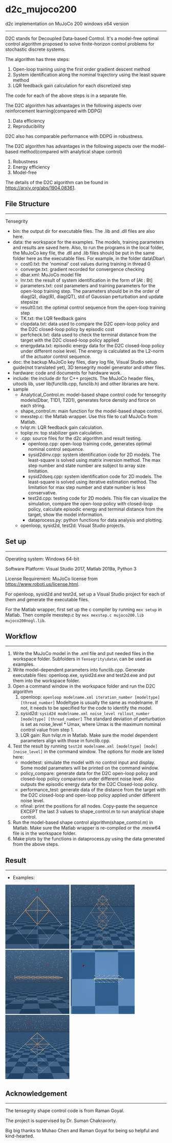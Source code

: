 # d2c_mujoco200
d2c implementation on MuJoCo 200 windows x64 version

--------
D2C stands for Decoupled Data-based Control. It's a model-free optimal control algorithm proposed to solve finite-horizon control problems for stochastic discrete systems.

The algorithm has three steps:
1. Open-loop training using the first order gradient descent method
2. System identification along the nominal trajectory using the least square method
3. LQR feedback gain calculation for each discretized step
   
The code for each of the above steps is in a separate file.

The D2C algorithm has advantages in the following aspects over reinforcement learning(compared with DDPG)
1. Data efficiency
2. Reproducibility
   
D2C also has comparable performance with DDPG in robustness.

The D2C algorithm has advantages in the following aspects over the model-based method(compared with analytical shape control)
1. Robustness
2. Energy efficiency
3. Model-free

The details of the D2C algorithm can be found in <https://arxiv.org/abs/1904.08361>.


## File Structure
------
Tensegrity

- bin: the output dir for executable files. The .lib and .dll files are also here.
- data: the workspace for the examples. The models, training parameters and results are saved here. Also, to run the programs in the local folder, the MuJoCo key file, the .dll and .lib files should be put in the same folder here as the executable files. For example, in the folder data\Dbar\
  - cost0.txt: the 'nominal' cost values during training in thread 0
  - converge.txt: gradient recorded for convergence checking
  - dbar.xml: MuJoCo model file
  - lnr.txt: the result of system identification in the form of [At : Bt]
  - parameters.txt: cost parameters and training parameters for the open-loop training step. The parameters should be in the order of diag(Q), diag(R), diag(QT), std of Gaussian perturbation and update stepsize
  - result0.txt: the optimal control sequence from the open-loop training step
  - TK.txt: the LQR feedback gains
  - clopdata.txt: data used to compare the D2C open-loop policy and the D2C closed-loop policy by episodic cost
  - perfcheck.txt: data used to check the terminal distance from the target with the D2C closed-loop policy applied
  - energydata.txt: episodic energy data for the D2C closed-loop policy under different noise level. The energy is calculated as the L2-norm of the actuator control sequence.
- doc: the backup MuJoCo key files, diary log file, Visual Studio setup guide(not translated yet), 3D tensegrity model generator and other files.
- hardware: code and documents for hardware work.
- include: the include dir for C++ projects. The MuJoCo header files, uitools lib, user lib(funclib.cpp, funclib.h) and other libraries are here.
- sample
  - Analytical_Control.m: model-based shape control code for tensegrity models(Dbar, T1D1, T2D1), generates force density and force on each string.
  - shape_control.m: main function for the model-based shape control.
  - mexstep.c: the Matlab wrapper. Use this file to call MuJoCo from Matlab.
  - tvlqr.m: LQR feedback gain calculation.
  - toplqr.m: top stabilizer gain calculation.
  - .cpp: source files for the d2c algorithm and result testing.
    - openloop.cpp: open-loop training code, generates optimal nominal control sequence.
    - sysid2dinv.cpp: system identification code for 2D models. The least-square is solved using matrix inversion method. The max step number and state number are subject to array size limitation.
    - sysid2dseq.cpp: system identification code for 2D models. The least-square is solved using iterative estimation method. The limitation for max step number and state number is less conservative.
    - test2d.cpp: testing code for 2D models. This file can visualize the simulation, compare the open-loop policy with closed-loop policy, calculate episodic energy and terminal distance from the target, show the model information.
    - dataprocess.py: python functions for data analysis and plotting.
  - openloop, sysid2d, test2d: Visual Studio projects.


## Set up
------
Operating system: Windows 64-bit

Software Platform: Visual Studio 2017, Matlab 2019a, Python 3

License Requirement: MuJoCo license from <https://www.roboti.us/license.html>.

For openloop, sysid2d and test2d, set up a Visual Studio project for each of them and generate the executable files.

For the Matlab wrapper, first set up the c compiler by running `mex setup` in Matlab. Then compile mexstep.c by `mex mexstep.c mujoco200.lib mujoco200nogl.lib`.


## Workflow
----
1. Write the MuJoCo model in the .xml file and put needed files in the workspace folder. Subfolders in `Tensegrity\data\` can be used as examples.
2. Write model-dependent parameters into funclib.cpp. Generate executable files: openloop.exe, sysid2d.exe and test2d.exe and put them into the workspace folder.
3. Open a command window in the workspace folder and run the D2C algorithm
   1. openloop: `openloop modelname.xml iteration_number [modeltype] [thread_number]` Modeltype is usually the same as modelname. If not, it needs to be specified for the code to identify the model.
   2. sysid2d: `sysid2d modelname.xml noise_level rollout_number [modeltype] [thread_number]` The standard deviation of perturbation is set as noise_level * Umax, where Umax is the maximum nominal control value from step 1.
   3. LQR gain: Run tvlqr.m in Matlab. Make sure the model dependent parameters align with those in funclib.cpp.
4. Test the result by running `test2d modelname.xml [modeltype] [mode] [noise_level]` in the command window. The options for mode are listed here:
   - modeltest: simulate the model with no control input and display. Some model parameters will be printed on the command window.
   - policy_compare: generate data for the D2C open-loop policy and closed-loop policy comparison under different noise level. Also outputs the episodic energy data for the D2C Closed-loop policy.
   - performance_test: generate data of the distance from the target with the D2C closed-loop and open-loop policy applied under different noise level.
   - nfinal: print the positions for all nodes. Copy-paste the sequence EXCEPT the last 3 values to shape_control.m to run analytical shape control.
5. Run the model-based shape control algorithm(shape_control.m) in Matlab. Make sure the Matlab wrapper is re-compiled or the .mexw64 file is in the workspace folder.
6. Make plots by the functions in dataprocess.py using the data generated from the above steps.

## Result
----
- Examples: 

<!-- ![avatar](data/Dbar/init_reacher.PNG) {:height="50%" width="50%"} -->

<img src="data/Dbar/init_reacher.PNG" width="200" height="200" alt="dbar"/>
<img src="data/T2D1/init_reacher.PNG" width="200" height="200" alt="t2d1"/>
<img src="data/Tbar_Arm/init_arm.PNG" width="200" height="200" alt="arm"/>
<img src="data/Swimmer/init_swimmer6t.PNG" width="200" height="200" alt="swimmer6"/>
<img src="data/T1D1/init_reacher.PNG" width="200" height="200" alt="t1d1"/>

## Acknowledgement
-----
The tensegrity shape control code is from Raman Goyal.

The project is supervised by Dr. Suman Chakravorty.

Big big thanks to Muhao Chen and Raman Goyal for being so helpful and kind-hearted.